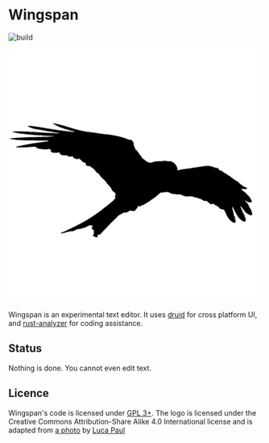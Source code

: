 # Wingspan
![build](https://github.com/aDotInTheVoid/Wingspan/workflows/build/badge.svg)

![](./assets/Logo.png)

Wingspan is an experimental text editor.
It uses [druid](https://github.com/xi-editor/druid) for cross platform UI, and 
[rust-analyzer](https://github.com/rust-analyzer/rust-analyzer) for coding assistance.


## Status

Nothing is done. You cannot even edit text.

## Licence

Wingspan's code is licensed under [GPL 3+](./LICENSE.md). The logo is licensed
under the Creative Commons Attribution-Share Alike 4.0 International license
and is adapted from [a photo](https://commons.wikimedia.org/wiki/File:Photo-of-flying-bird-3922221.jpg)
by [Luca Paul](https://www.instagram.com/neverendinghorizon/)
